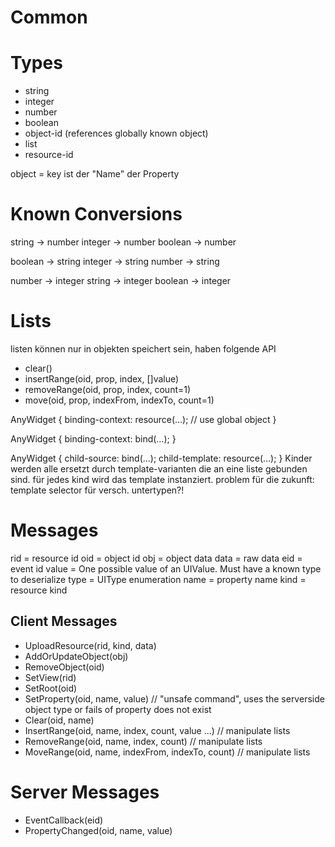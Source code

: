 # Common

# Types
- string
- integer
- number
- boolean
- object-id (references globally known object)
- list<object-id>
- resource-id

object = [](key,type,value)
key ist der "Name" der Property

# Known Conversions
string  → number
integer → number
boolean → number

boolean → string
integer → string
number  → string

number  → integer
string  → integer
boolean → integer

# Lists
listen können nur in objekten speichert sein, haben folgende API
- clear()
- insertRange(oid, prop, index, []value)
- removeRange(oid, prop, index, count=1)
- move(oid, prop, indexFrom, indexTo, count=1)

AnyWidget {
	binding-context: resource(…); // use global object
}

AnyWidget {
	binding-context: bind(…);
}

AnyWidget {
	child-source: bind(…);
	child-template: resource(…);
}
Kinder werden alle ersetzt durch template-varianten die
an eine liste gebunden sind. für jedes kind wird das
template instanziert.
problem für die zukunft: template selector für versch. untertypen?!

# Messages

rid   = resource id
oid   = object id
obj   = object data
data  = raw data
eid   = event id
value = One possible value of an UIValue. Must have a known type to deserialize
type  = UIType enumeration
name  = property name 
kind  = resource kind

## Client Messages

- UploadResource(rid, kind, data)
- AddOrUpdateObject(obj)
- RemoveObject(oid)
- SetView(rid)
- SetRoot(oid)
- SetProperty(oid, name, value) // "unsafe command", uses the serverside object type or fails of property does not exist
- Clear(oid, name)
- InsertRange(oid, name, index, count, value …) // manipulate lists
- RemoveRange(oid, name, index, count) // manipulate lists
- MoveRange(oid, name, indexFrom, indexTo, count) // manipulate lists

# Server Messages

- EventCallback(eid)
- PropertyChanged(oid, name, value)

